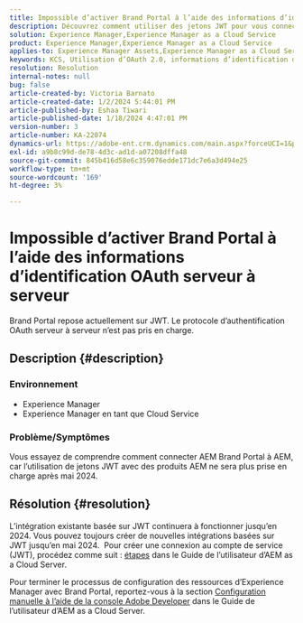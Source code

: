 ```yaml
---
title: Impossible d’activer Brand Portal à l’aide des informations d’identification OAuth serveur à serveur
description: Découvrez comment utiliser des jetons JWT pour vous connecter à Brand Portal, car OAuth Server-to-Server n’est pas pris en charge.
solution: Experience Manager,Experience Manager as a Cloud Service
product: Experience Manager,Experience Manager as a Cloud Service
applies-to: Experience Manager Assets,Experience Manager as a Cloud Service,Experience Manager
keywords: KCS, Utilisation d’OAuth 2.0, informations d’identification du serveur, jetons JWT, AEM, Brand Portal, serveur à serveur
resolution: Resolution
internal-notes: null
bug: false
article-created-by: Victoria Barnato
article-created-date: 1/2/2024 5:44:01 PM
article-published-by: Eshaa Tiwari
article-published-date: 1/18/2024 4:47:01 PM
version-number: 3
article-number: KA-22074
dynamics-url: https://adobe-ent.crm.dynamics.com/main.aspx?forceUCI=1&pagetype=entityrecord&etn=knowledgearticle&id=80a2c382-96a9-ee11-be37-6045bd006268
exl-id: a9b8c99d-de78-4d3c-ad1d-a07208dffa48
source-git-commit: 845b416d58e6c359076edde171dc7e6a3d494e25
workflow-type: tm+mt
source-wordcount: '169'
ht-degree: 3%

---
```


# Impossible d’activer Brand Portal à l’aide des informations d’identification OAuth serveur à serveur


Brand Portal repose actuellement sur JWT. Le protocole d’authentification OAuth serveur à serveur n’est pas pris en charge.

## Description {#description}


### <b>Environnement </b>

- Experience Manager
- Experience Manager en tant que Cloud Service


### <b>Problème/Symptômes</b>

Vous essayez de comprendre comment connecter AEM Brand Portal à AEM, car l’utilisation de jetons JWT avec des produits AEM ne sera plus prise en charge après mai 2024.




## Résolution {#resolution}




L’intégration existante basée sur JWT continuera à fonctionner jusqu’en 2024. Vous pouvez toujours créer de nouvelles intégrations basées sur JWT jusqu’en mai 2024.  Pour créer une connexion au compte de service (JWT), procédez comme suit : [étapes](https://experienceleague.adobe.com/docs/experience-manager-cloud-service/content/assets/brand-portal/configure-aem-assets-with-brand-portal.html?lang=en#createnewintegration) dans le Guide de l’utilisateur d’AEM as a Cloud Server.



Pour terminer le processus de configuration des ressources d’Experience Manager avec Brand Portal, reportez-vous à la section [Configuration manuelle à l’aide de la console Adobe Developer](https://experienceleague.adobe.com/docs/experience-manager-cloud-service/content/assets/brand-portal/configure-aem-assets-with-brand-portal.html?lang=en#manual-configuration) dans le Guide de l’utilisateur d’AEM as a Cloud Server.
